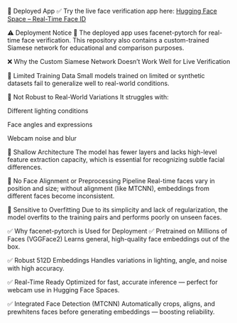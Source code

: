 🚀 Deployed App
✅ Try the live face verification app here: [Hugging Face Space – Real-Time Face ID](https://huggingface.co/spaces/Shekarss/Face_Identification)

⚠️ Deployment Notice
🧠 The deployed app uses facenet-pytorch for real-time face verification. This repository also contains a custom-trained Siamese network for educational and comparison purposes.

❌ Why the Custom Siamese Network Doesn’t Work Well for Live Verification

🔹 Limited Training Data
Small models trained on limited or synthetic datasets fail to generalize well to real-world conditions.

🔹 Not Robust to Real-World Variations
It struggles with:

Different lighting conditions

Face angles and expressions

Webcam noise and blur

🔹 Shallow Architecture
The model has fewer layers and lacks high-level feature extraction capacity, which is essential for recognizing subtle facial differences.

🔹 No Face Alignment or Preprocessing Pipeline
Real-time faces vary in position and size; without alignment (like MTCNN), embeddings from different faces become inconsistent.

🔹 Sensitive to Overfitting
Due to its simplicity and lack of regularization, the model overfits to the training pairs and performs poorly on unseen faces.

✅ Why facenet-pytorch is Used for Deployment
✅ Pretrained on Millions of Faces (VGGFace2)
Learns general, high-quality face embeddings out of the box.

✅ Robust 512D Embeddings
Handles variations in lighting, angle, and noise with high accuracy.

✅ Real-Time Ready
Optimized for fast, accurate inference — perfect for webcam use in Hugging Face Spaces.

✅ Integrated Face Detection (MTCNN)
Automatically crops, aligns, and prewhitens faces before generating embeddings — boosting reliability.

